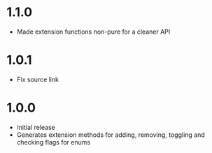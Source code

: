 # 1.1.0

- Made extension functions non-pure for a cleaner API

# 1.0.1

- Fix source link

# 1.0.0

- Initial release
- Generates extension methods for adding, removing, toggling and checking flags for enums
